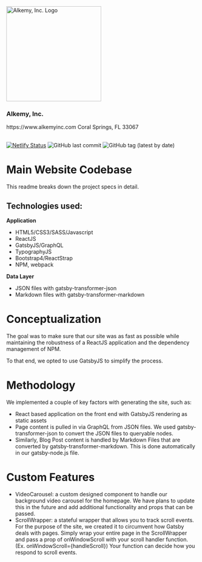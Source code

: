 <img src="https://www.alkemy.dev/assets/alkemy_logo_vertical.png" width="250" alt="Alkemy, Inc. Logo" title="Alkemy, Inc. Logo">

<h3>Alkemy, Inc.</h3>
https://www.alkemyinc.com
Coral Springs, FL 33067<br><br>

[![Netlify Status](https://api.netlify.com/api/v1/badges/85cc0fc2-4ee3-4404-bc9a-498a8e1fecf8/deploy-status)](https://app.netlify.com/sites/alkemy/deploys)
![GitHub last commit](https://img.shields.io/github/last-commit/jferragut/alkemy?style=plastic)
![GitHub tag (latest by date)](https://img.shields.io/github/v/tag/jferragut/alkemy)
<br>
# Main Website Codebase

This readme breaks down the project specs in detail.

## **Technologies used:**

**Application**
 - HTML5/CSS3/SASS/Javascript
 - ReactJS
 - GatsbyJS/GraphQL
 - TypographyJS
 - Bootstrap4/ReactStrap
 - NPM, webpack

**Data Layer**
- JSON files with gatsby-transformer-json
- Markdown files with gatsby-transformer-markdown


# Conceptualization

The goal was to make sure that our site was as fast as possible while maintaining the robustness of a ReactJS application and the dependency management of NPM.

To that end, we opted to use GatsbyJS to simplify the process.

# Methodology

We implemented a couple of key factors with generating the site, such as:

- React based application on the front end with GatsbyJS rendering as static assets
- Page content is pulled in via GraphQL from JSON files. We used gatsby-transformer-json to convert the JSON files to queryable nodes.
- Similarly, Blog Post content is handled by Markdown Files that are converted by gatsby-transformer-markdown. This is done automatically in our gatsby-node.js file.

# Custom Features

- VideoCarousel: a custom designed component to handle our background video carousel for the homepage. We have plans to update this in the future and add additional functionality and props that can be passed.
- ScrollWrapper: a stateful wrapper that allows you to track scroll events. For the purpose of the site, we created it to circumvent how Gatsby deals with pages. Simply wrap your entire page in the ScrollWrapper and pass a prop of onWindowScroll with your scroll handler function. (Ex. onWindowScroll={handleScroll}) Your function can decide how you respond to scroll events.
